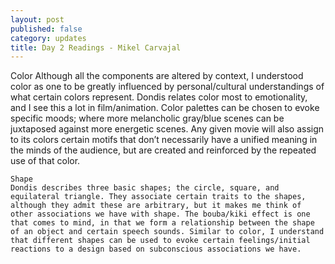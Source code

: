 ```yaml
---
layout: post
published: false
category: updates
title: Day 2 Readings - Mikel Carvajal
---
```

Color
	Although all the components are altered by context, I understood color as one to be greatly influenced by personal/cultural understandings of what certain colors represent. Dondis relates color most to emotionality, and I see this a lot in film/animation. Color palettes can be chosen to evoke specific moods; where more melancholic gray/blue scenes can be juxtaposed against more energetic scenes. Any given movie will also assign to its colors certain motifs that don’t necessarily have a unified meaning in the minds of the audience, but are created and reinforced by the repeated use of that color.


	Shape
	Dondis describes three basic shapes; the circle, square, and equilateral triangle. They associate certain traits to the shapes, although they admit these are arbitrary, but it makes me think of other associations we have with shape. The bouba/kiki effect is one that comes to mind, in that we form a relationship between the shape of an object and certain speech sounds. Similar to color, I understand that different shapes can be used to evoke certain feelings/initial reactions to a design based on subconscious associations we have. 
